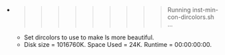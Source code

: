 * >>>>>>>>> Running inst-min-con-dircolors.sh ...
  * Set dircolors to use  to make ls more beautiful.
  * Disk size = 1016760K. Space Used = 24K. Runtime = 00:00:00:00.
